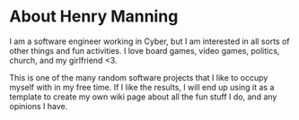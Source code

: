 # About Henry Manning

I am a software engineer working in Cyber, but I am interested in all sorts of other things and fun activities. I love board games, video games, politics, church, and my girlfriend <3.

This is one of the many random software projects that I like to occupy myself with in my free time. If I like the results, I will end up using it as a template to create my own wiki page about all the fun stuff I do, and any opinions I have.